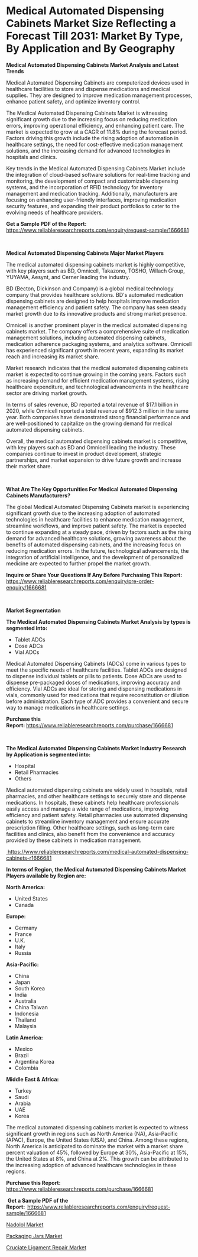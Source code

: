 <p><h1>Medical Automated Dispensing Cabinets Market Size Reflecting a Forecast Till 2031: Market By Type, By Application and By Geography</h1></p><p><strong>Medical Automated Dispensing Cabinets Market Analysis and Latest Trends</strong></p>
<p><p>Medical Automated Dispensing Cabinets are computerized devices used in healthcare facilities to store and dispense medications and medical supplies. They are designed to improve medication management processes, enhance patient safety, and optimize inventory control.</p><p>The Medical Automated Dispensing Cabinets Market is witnessing significant growth due to the increasing focus on reducing medication errors, improving operational efficiency, and enhancing patient care. The market is expected to grow at a CAGR of 11.8% during the forecast period. Factors driving this growth include the rising adoption of automation in healthcare settings, the need for cost-effective medication management solutions, and the increasing demand for advanced technologies in hospitals and clinics.</p><p>Key trends in the Medical Automated Dispensing Cabinets Market include the integration of cloud-based software solutions for real-time tracking and monitoring, the development of compact and customizable dispensing systems, and the incorporation of RFID technology for inventory management and medication tracking. Additionally, manufacturers are focusing on enhancing user-friendly interfaces, improving medication security features, and expanding their product portfolios to cater to the evolving needs of healthcare providers.</p></p>
<p><strong>Get a Sample PDF of the Report:&nbsp;</strong> <a href="https://www.reliableresearchreports.com/enquiry/request-sample/1666681">https://www.reliableresearchreports.com/enquiry/request-sample/1666681</a></p>
<p>&nbsp;</p>
<p><strong>Medical Automated Dispensing Cabinets Major Market Players</strong></p>
<p><p>The medical automated dispensing cabinets market is highly competitive, with key players such as BD, Omnicell, Takazono, TOSHO, Willach Group, YUYAMA, Aesynt, and Cerner leading the industry. </p><p>BD (Becton, Dickinson and Company) is a global medical technology company that provides healthcare solutions. BD's automated medication dispensing cabinets are designed to help hospitals improve medication management efficiency and patient safety. The company has seen steady market growth due to its innovative products and strong market presence.</p><p>Omnicell is another prominent player in the medical automated dispensing cabinets market. The company offers a comprehensive suite of medication management solutions, including automated dispensing cabinets, medication adherence packaging systems, and analytics software. Omnicell has experienced significant growth in recent years, expanding its market reach and increasing its market share.</p><p>Market research indicates that the medical automated dispensing cabinets market is expected to continue growing in the coming years. Factors such as increasing demand for efficient medication management systems, rising healthcare expenditure, and technological advancements in the healthcare sector are driving market growth. </p><p>In terms of sales revenue, BD reported a total revenue of $17.1 billion in 2020, while Omnicell reported a total revenue of $912.3 million in the same year. Both companies have demonstrated strong financial performance and are well-positioned to capitalize on the growing demand for medical automated dispensing cabinets. </p><p>Overall, the medical automated dispensing cabinets market is competitive, with key players such as BD and Omnicell leading the industry. These companies continue to invest in product development, strategic partnerships, and market expansion to drive future growth and increase their market share.</p></p>
<p>&nbsp;</p>
<p><strong>What Are The Key Opportunities For Medical Automated Dispensing Cabinets Manufacturers?</strong></p>
<p><p>The global Medical Automated Dispensing Cabinets market is experiencing significant growth due to the increasing adoption of automated technologies in healthcare facilities to enhance medication management, streamline workflows, and improve patient safety. The market is expected to continue expanding at a steady pace, driven by factors such as the rising demand for advanced healthcare solutions, growing awareness about the benefits of automated dispensing cabinets, and the increasing focus on reducing medication errors. In the future, technological advancements, the integration of artificial intelligence, and the development of personalized medicine are expected to further propel the market growth.</p></p>
<p><strong>Inquire or Share Your Questions If Any Before Purchasing This Report:</strong> <a href="https://www.reliableresearchreports.com/enquiry/pre-order-enquiry/1666681">https://www.reliableresearchreports.com/enquiry/pre-order-enquiry/1666681</a></p>
<p>&nbsp;</p>
<p><strong>Market Segmentation</strong></p>
<p><strong>The Medical Automated Dispensing Cabinets Market Analysis by types is segmented into:</strong></p>
<p><ul><li>Tablet ADCs</li><li>Dose ADCs</li><li>Vial ADCs</li></ul></p>
<p><p>Medical Automated Dispensing Cabinets (ADCs) come in various types to meet the specific needs of healthcare facilities. Tablet ADCs are designed to dispense individual tablets or pills to patients. Dose ADCs are used to dispense pre-packaged doses of medications, improving accuracy and efficiency. Vial ADCs are ideal for storing and dispensing medications in vials, commonly used for medications that require reconstitution or dilution before administration. Each type of ADC provides a convenient and secure way to manage medications in healthcare settings.</p></p>
<p><strong>Purchase this Report:&nbsp;</strong><a href="https://www.reliableresearchreports.com/purchase/1666681">https://www.reliableresearchreports.com/purchase/1666681</a></p>
<p>&nbsp;</p>
<p><strong>The Medical Automated Dispensing Cabinets Market Industry Research by Application is segmented into:</strong></p>
<p><ul><li>Hospital</li><li>Retail Pharmacies</li><li>Others</li></ul></p>
<p><p>Medical automated dispensing cabinets are widely used in hospitals, retail pharmacies, and other healthcare settings to securely store and dispense medications. In hospitals, these cabinets help healthcare professionals easily access and manage a wide range of medications, improving efficiency and patient safety. Retail pharmacies use automated dispensing cabinets to streamline inventory management and ensure accurate prescription filling. Other healthcare settings, such as long-term care facilities and clinics, also benefit from the convenience and accuracy provided by these cabinets in medication management.</p></p>
<p><a href="https://www.reliableresearchreports.com/medical-automated-dispensing-cabinets-r1666681">&nbsp;https://www.reliableresearchreports.com/medical-automated-dispensing-cabinets-r1666681</a></p>
<p><strong>In terms of Region, the Medical Automated Dispensing Cabinets Market Players available by Region are:</strong></p>
<p>
    <p> <strong> North America: </strong>
        <ul>
            <li>United States</li>
            <li>Canada</li>
        </ul>
        </p> 
    <p> <strong> Europe: </strong>
        <ul>
            <li>Germany</li>
            <li>France</li>
            <li>U.K.</li>
            <li>Italy</li>
            <li>Russia</li>
        </ul>
        </p> 
    <p> <strong> Asia-Pacific: </strong>
        <ul>
            <li>China</li>
            <li>Japan</li>
            <li>South Korea</li>
            <li>India</li>
            <li>Australia</li>
            <li>China Taiwan</li>
            <li>Indonesia</li>
            <li>Thailand</li>
            <li>Malaysia</li>
        </ul>
        </p> 
    <p> <strong> Latin America: </strong>
        <ul>
            <li>Mexico</li>
            <li>Brazil</li>
            <li>Argentina Korea</li>
            <li>Colombia</li>
        </ul>
        </p> 
    <p> <strong> Middle East & Africa: </strong>
        <ul>
            <li>Turkey</li>
            <li>Saudi</li>
            <li>Arabia</li>
            <li>UAE</li>
            <li>Korea</li>
        </ul>
    </p>
    </p>
<p><p>The medical automated dispensing cabinets market is expected to witness significant growth in regions such as North America (NA), Asia-Pacific (APAC), Europe, the United States (USA), and China. Among these regions, North America is anticipated to dominate the market with a market share percent valuation of 45%, followed by Europe at 30%, Asia-Pacific at 15%, the United States at 8%, and China at 2%. This growth can be attributed to the increasing adoption of advanced healthcare technologies in these regions.</p></p>
<p><strong>Purchase this Report: </strong><a href="https://www.reliableresearchreports.com/purchase/1666681">https://www.reliableresearchreports.com/purchase/1666681</a></p>
<p>&nbsp;<strong>Get a Sample PDF of the Report:&nbsp;&nbsp;</strong><a href="https://www.reliableresearchreports.com/enquiry/request-sample/1666681">https://www.reliableresearchreports.com/enquiry/request-sample/1666681</a></p>
<p><strong></strong></p>
<p><p><a href="https://www.linkedin.com/pulse/nadolol-market-trends-forecast-competitive-analysis-2031-subpoenas-dlvhe?trackingId=kvqDnDpK8SJhgVyLxO4UYA%3D%3D">Nadolol Market</a></p><p><a href="https://www.linkedin.com/pulse/packaging-jars-market-report-reveals-latest-trends-growth-a81pe">Packaging Jars Market</a></p><p><a href="https://www.linkedin.com/pulse/decoding-cruciate-ligament-repair-market-metrics-share-sdb7e">Cruciate Ligament Repair Market</a></p></p>